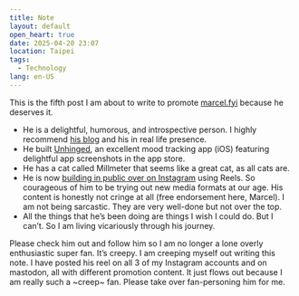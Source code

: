 ```yaml
---
title: Note
layout: default
open_heart: true
date: 2025-04-20 23:07
location: Taipei
tags: 
  - Technology
lang: en-US
---
```


This is the fifth post I am about to write to promote [marcel.fyi](https://marcel.fyi) because he deserves it. 

- He is a delightful, humorous, and introspective person. I highly recommend [his blog](https://marcel.io) and his in real life presence.
- He built [Unhinged](https://apps.apple.com/tw/app/mood-tracker-unhinged/id6501954555), an excellent mood tracking app (iOS) featuring delightful app screenshots in the app store.
- He has a cat called Millmeter that seems like a great cat, as all cats are.
- He is now [building in public over on Instagram](https://www.instagram.com/tiptopsoftware) using Reels. So courageous of him to be trying out new media formats at our age. His content is honestly not cringe at all (free endorsement here, Marcel). I am not being sarcastic. They are very well-done but not over the top.
- All the things that he’s been doing are things I wish I could do. But I can’t. So I am living vicariously through his journey. 

Please check him out and follow him so I am no longer a lone overly enthusiastic super fan. It’s creepy. I am creeping myself out writing this note. I have posted his reel on all 3 of my Instagram accounts and on mastodon, all with different promotion content. It just flows out because I am really such a ~creep~ fan. Please take over fan-personing him for me.
